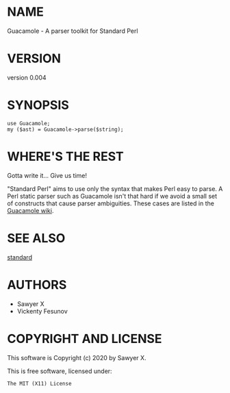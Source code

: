 # NAME

Guacamole - A parser toolkit for Standard Perl

# VERSION

version 0.004

# SYNOPSIS

    use Guacamole;
    my ($ast) = Guacamole->parse($string);

# WHERE'S THE REST

Gotta write it... Give us time!

"Standard Perl" aims to use only the syntax that makes Perl easy to
parse. A Perl static parser such as Guacamole isn't that hard if we
avoid a small set of constructs that cause parser ambiguities. These
cases are listed in the [Guacamole wiki](https://github.com/xsawyerx/guacamole/wiki).

# SEE ALSO

[standard](https://metacpan.org/pod/standard)

# AUTHORS

- Sawyer X
- Vickenty Fesunov

# COPYRIGHT AND LICENSE

This software is Copyright (c) 2020 by Sawyer X.

This is free software, licensed under:

    The MIT (X11) License

